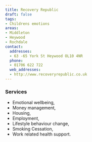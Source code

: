 ```yaml
---
title: Recovery Republic
draft: false
tags:
- Childrens emotions
areas:
- Middleton
- Heywood
- Rochdale
contact:
  addresses:
  - 63 -65 York St Heywood OL10 4NR
  phone:
  - 01706 622 722
  web_addresses:
  - http://www.recoveryrepublic.co.uk
---
```


### Services  
* Emotional wellbeing,
* Money management,
* Housing,
* Employment,
* Lifestyle behaviour change,
* Smoking Cessation,
* Work related health support.
